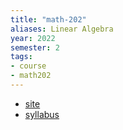 ```yaml
---
title: "math-202"
aliases: Linear Algebra
year: 2022
semester: 2
tags: 
- course
- math202
---
```

- [site](https://www.maths.otago.ac.nz/?resOLAF)
- [syllabus](https://www.maths.otago.ac.nz/webdata/resources/math202/2022_S2_Course_Information/Syllabus.pdf?m=1657334628)
